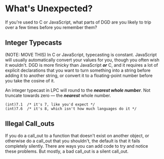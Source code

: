 # What's Unexpected?

If you're used to C or JavaScript, what parts of DGD are you likely to trip over a few times before you remember them?

## Integer Typecasts

(NOTE: MOVE THIS) In C or JavaScript, typecasting is constant. JavaScript will usually automatically convert your values for you, though you often wish it wouldn't. DGD is more finicky than JavaScript ***or*** C, and it requires a lot of explicit declarations that you want to turn something into a string before adding it to another string, or convert it to a floating-point number before you take the cosine of it.

An integer typecast in LPC will round to the ***nearest whole number***. Not truncate towards zero &mdash; the ***nearest*** whole number.

```
(int)7.1  /* it's 7, like you'd expect */
(int)7.6  /* it's 8, which isn't how much languages do it */
```

## Illegal Call_outs

If you do a call_out to a function that doesn't exist on another object, or otherwise do a call_out that you shouldn't, the default is that it fails completely silently. There are ways you can add code to try and notice these problems. But mostly, a bad call_out is a silent call_out.
